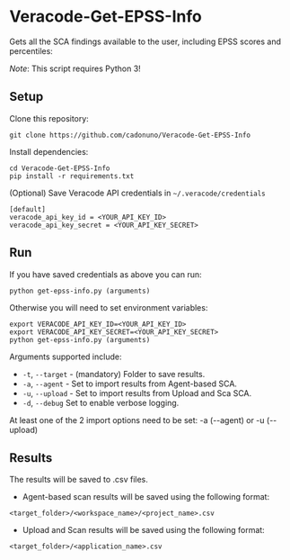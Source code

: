 # Veracode-Get-EPSS-Info

Gets all the SCA findings available to the user, including EPSS scores and percentiles:

*Note*: This script requires Python 3!

## Setup

Clone this repository:

    git clone https://github.com/cadonuno/Veracode-Get-EPSS-Info

Install dependencies:

    cd Veracode-Get-EPSS-Info
    pip install -r requirements.txt

(Optional) Save Veracode API credentials in `~/.veracode/credentials`

    [default]
    veracode_api_key_id = <YOUR_API_KEY_ID>
    veracode_api_key_secret = <YOUR_API_KEY_SECRET>

## Run

If you have saved credentials as above you can run:

    python get-epss-info.py (arguments)

Otherwise you will need to set environment variables:

    export VERACODE_API_KEY_ID=<YOUR_API_KEY_ID>
    export VERACODE_API_KEY_SECRET=<YOUR_API_KEY_SECRET>
    python get-epss-info.py (arguments)

Arguments supported include:
- `-t`, `--target` - (mandatory) Folder to save results.
- `-a`, `--agent` - Set to import results from Agent-based SCA.
- `-u`, `--upload` - Set to import results from Upload and Sca SCA.
- `-d`, `--debug` Set to enable verbose logging.

At least one of the 2 import options need to be set: -a (--agent) or -u (--upload)

## Results
The results will be saved to .csv files.  
- Agent-based scan results will be saved using the following format:

`<target_folder>/<workspace_name>/<project_name>.csv`

- Upload and Scan results will be saved using the following format:

`<target_folder>/<application_name>.csv`
